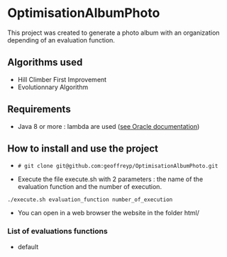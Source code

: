 # OptimisationAlbumPhoto
This project was created to generate a photo album with an organization depending of an evaluation function.


## Algorithms used
 - Hill Climber First Improvement
 - Evolutionnary Algorithm


## Requirements
 - Java 8 or more : lambda are used ([see Oracle documentation](https://docs.oracle.com/javase/tutorial/java/javaOO/lambdaexpressions.html))


## How to install and use the project
- ```# git clone git@github.com:geoffreyp/OptimisationAlbumPhoto.git ```

- Execute the file execute.sh with 2 parameters : the name of the evaluation function and the number of execution. 

``` ./execute.sh evaluation_function number_of_execution  ```

- You can open in a web browser the website in the folder html/ 

### List of evaluations functions
 - default
